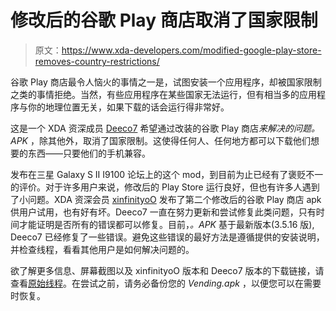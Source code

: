 # 修改后的谷歌 Play 商店取消了国家限制

> 原文：<https://www.xda-developers.com/modified-google-play-store-removes-country-restrictions/>

谷歌 Play 商店最令人恼火的事情之一是，试图安装一个应用程序，却被国家限制之类的事情拒绝。当然，有些应用程序在某些国家无法运行，但有相当多的应用程序与你的地理位置无关，如果下载的话会运行得非常好。

这是一个 XDA 资深成员 [Deeco7](http://forum.xda-developers.com/member.php?u=2740445) 希望通过改装的谷歌 Play 商店*来解决的问题。APK* ，除其他外，取消了国家限制。这使得任何人、任何地方都可以下载他们想要的东西——只要他们的手机兼容。

发布在三星 Galaxy S II I9100 论坛上的这个 mod，到目前为止已经有了褒贬不一的评价。对于许多用户来说，修改后的 Play Store 运行良好，但也有许多人遇到了小问题。XDA 资深会员 [xinfinityoO](http://forum.xda-developers.com/member.php?u=4096755) 发布了第二个修改后的谷歌 Play 商店 apk 供用户试用，也有好有坏。Deeco7 一直在努力更新和尝试修复此类问题，只有时间才能证明是否所有的错误都可以修复。目前，*。APK* 基于最新版本(3.5.16 版), Deeco7 已经修复了一些错误。避免这些错误的最好方法是遵循提供的安装说明，并检查线程，看看其他用户是如何解决问题的。

欲了解更多信息、屏幕截图以及 xinfinityoO 版本和 Deeco7 版本的下载链接，请查看[原始线程](http://forum.xda-developers.com/showthread.php?t=1582422)。在尝试之前，请务必备份您的 *Vending.apk* ，以便您可以在需要时恢复。